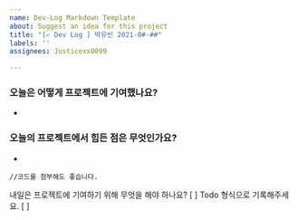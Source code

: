 ```yaml
---
name: Dev-Log Markdown Template
about: Suggest an idea for this project
title: "[✍️ Dev Log ] 박유빈 2021-0#-##"
labels: ''
assignees: Justicexx0099

---
```


### 오늘은 어떻게 프로젝트에 기여했나요?
- 
### 오늘의 프로젝트에서 힘든 점은 무엇인가요?
- 
```
//코드를 첨부해도 좋습니다.
```
내일은 프로젝트에 기여하기 위해 무엇을 해야 하나요?
[ ] Todo 형식으로 기록해주세요.
[ ]


